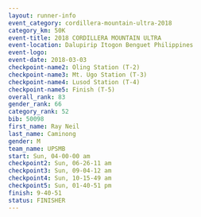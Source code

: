 ```yaml
---
layout: runner-info 
event_category: cordillera-mountain-ultra-2018 
category_km: 50K 
event-title: 2018 CORDILLERA MOUNTAIN ULTRA 
event-location: Dalupirip Itogon Benguet Philippines 
event-logo: 
event-date: 2018-03-03 
checkpoint-name2: Oling Station (T-2) 
checkpoint-name3: Mt. Ugo Station (T-3) 
checkpoint-name4: Lusod Station (T-4) 
checkpoint-name5: Finish (T-5) 
overall_rank: 83
gender_rank: 66
category_rank: 52
bib: 50098
first_name: Ray Neil
last_name: Caminong
gender: M
team_name: UPSMB
start: Sun, 04-00-00 am
checkpoint2: Sun, 06-26-11 am
checkpoint3: Sun, 09-04-12 am
checkpoint4: Sun, 10-15-49 am
checkpoint5: Sun, 01-40-51 pm
finish: 9-40-51
status: FINISHER
---
```

